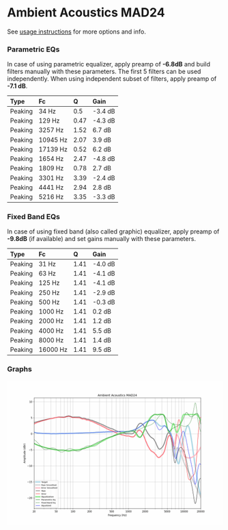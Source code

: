 # Ambient Acoustics MAD24
See [usage instructions](https://github.com/jaakkopasanen/AutoEq#usage) for more options and info.

### Parametric EQs
In case of using parametric equalizer, apply preamp of **-6.8dB** and build filters manually
with these parameters. The first 5 filters can be used independently.
When using independent subset of filters, apply preamp of **-7.1 dB**.

| Type    | Fc       |    Q | Gain    |
|:--------|:---------|:-----|:--------|
| Peaking | 34 Hz    | 0.5  | -3.4 dB |
| Peaking | 129 Hz   | 0.47 | -4.3 dB |
| Peaking | 3257 Hz  | 1.52 | 6.7 dB  |
| Peaking | 10945 Hz | 2.07 | 3.9 dB  |
| Peaking | 17139 Hz | 0.52 | 6.2 dB  |
| Peaking | 1654 Hz  | 2.47 | -4.8 dB |
| Peaking | 1809 Hz  | 0.78 | 2.7 dB  |
| Peaking | 3301 Hz  | 3.39 | -2.4 dB |
| Peaking | 4441 Hz  | 2.94 | 2.8 dB  |
| Peaking | 5216 Hz  | 3.35 | -3.3 dB |

### Fixed Band EQs
In case of using fixed band (also called graphic) equalizer, apply preamp of **-9.8dB**
(if available) and set gains manually with these parameters.

| Type    | Fc       |    Q | Gain    |
|:--------|:---------|:-----|:--------|
| Peaking | 31 Hz    | 1.41 | -4.0 dB |
| Peaking | 63 Hz    | 1.41 | -4.1 dB |
| Peaking | 125 Hz   | 1.41 | -4.1 dB |
| Peaking | 250 Hz   | 1.41 | -2.9 dB |
| Peaking | 500 Hz   | 1.41 | -0.3 dB |
| Peaking | 1000 Hz  | 1.41 | 0.2 dB  |
| Peaking | 2000 Hz  | 1.41 | 1.2 dB  |
| Peaking | 4000 Hz  | 1.41 | 5.5 dB  |
| Peaking | 8000 Hz  | 1.41 | 1.4 dB  |
| Peaking | 16000 Hz | 1.41 | 9.5 dB  |

### Graphs
![](./Ambient%20Acoustics%20MAD24.png)